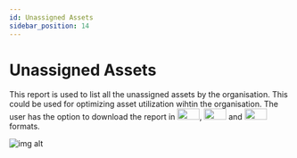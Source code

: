 ```yaml
---
id: Unassigned Assets
sidebar_position: 14
---
```


# Unassigned Assets

This report is used to list all the unassigned assets by the organisation. This could be used for optimizing asset utilization wihtin the organisation. The user has the option to download the report in <img src='/img/csv-btn.png' height='20px' width='40px'/>, <img src='/img/pdf-btn.png' height='20px' width='40px'/> and <img src='/img/excel-btn.png' height='20px' width='40px'/> formats.

![img alt](/img/unassigned-assets-rpt.png)